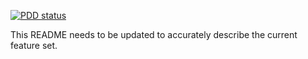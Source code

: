[![PDD status](http://www.0pdd.com/svg?name=frou/GoFeather)](http://www.0pdd.com/p?name=frou/GoFeather)

This README needs to be updated to accurately describe the current feature set.
